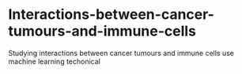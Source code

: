 # Interactions-between-cancer-tumours-and-immune-cells
Studying interactions between cancer tumours and immune cells use machine learning techonical
